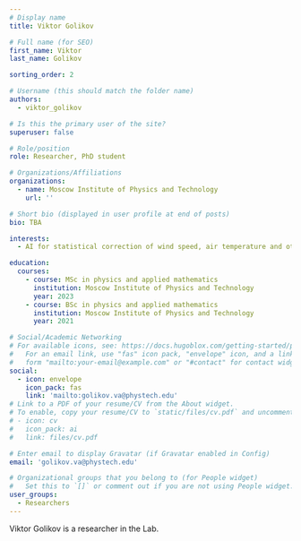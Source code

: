 ```yaml
---
# Display name
title: Viktor Golikov

# Full name (for SEO)
first_name: Viktor
last_name: Golikov

sorting_order: 2

# Username (this should match the folder name)
authors:
  - viktor_golikov

# Is this the primary user of the site?
superuser: false

# Role/position
role: Researcher, PhD student

# Organizations/Affiliations
organizations:
  - name: Moscow Institute of Physics and Technology
    url: ''

# Short bio (displayed in user profile at end of posts)
bio: TBA

interests:
  - AI for statistical correction of wind speed, air temperature and other meteorological characteristics

education:
  courses:
    - course: MSc in physics and applied mathematics
      institution: Moscow Institute of Physics and Technology
      year: 2023
    - course: BSc in physics and applied mathematics
      institution: Moscow Institute of Physics and Technology
      year: 2021

# Social/Academic Networking
# For available icons, see: https://docs.hugoblox.com/getting-started/page-builder/#icons
#   For an email link, use "fas" icon pack, "envelope" icon, and a link in the
#   form "mailto:your-email@example.com" or "#contact" for contact widget.
social:
  - icon: envelope
    icon_pack: fas
    link: 'mailto:golikov.va@phystech.edu'
# Link to a PDF of your resume/CV from the About widget.
# To enable, copy your resume/CV to `static/files/cv.pdf` and uncomment the lines below.
# - icon: cv
#   icon_pack: ai
#   link: files/cv.pdf

# Enter email to display Gravatar (if Gravatar enabled in Config)
email: 'golikov.va@phystech.edu'

# Organizational groups that you belong to (for People widget)
#   Set this to `[]` or comment out if you are not using People widget.
user_groups:
  - Researchers
---
```


Viktor Golikov is a researcher in the Lab.